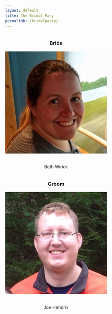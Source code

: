 ```yaml
---
layout: default
title: The Bridal Pary
permalink: /bridalparty/
---
```


<div style="display: flex; flex-wrap: wrap;">

<div style="text-align: center;">

<h3>Bride</h3>

<img src="/images/beth.jpg" class="bridalpartyphoto" />

<br />Beth Wirick

</div><div style="text-align: center;">

<h3>Groom</h3>

<img src="/images/joe.jpg" class="bridalpartyphoto" />

<br />Joe Hendrix

</div></div>